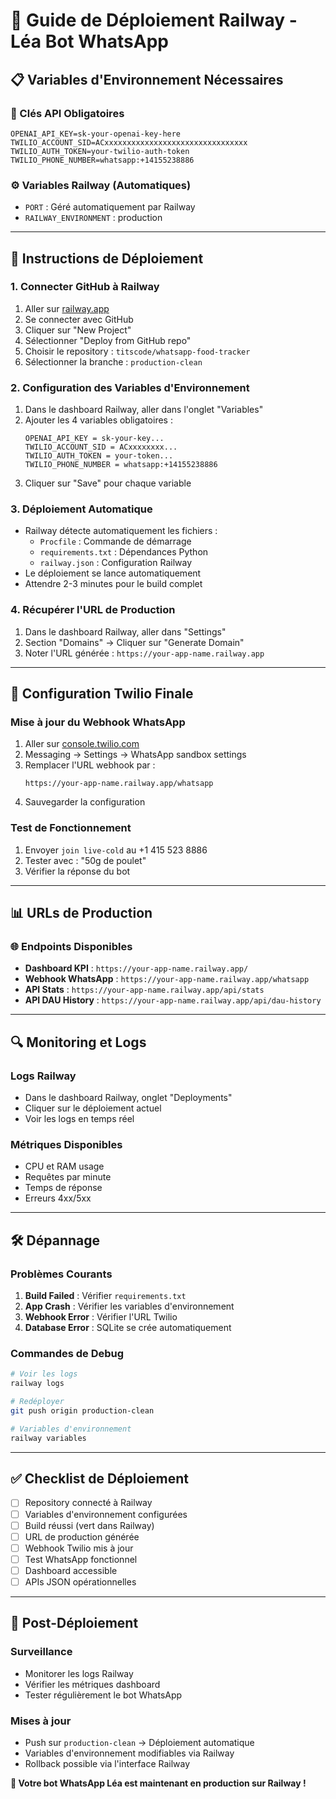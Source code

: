# 🚀 Guide de Déploiement Railway - Léa Bot WhatsApp

## 📋 **Variables d'Environnement Nécessaires**

### **🔑 Clés API Obligatoires**
```env
OPENAI_API_KEY=sk-your-openai-key-here
TWILIO_ACCOUNT_SID=ACxxxxxxxxxxxxxxxxxxxxxxxxxxxxxxxx
TWILIO_AUTH_TOKEN=your-twilio-auth-token
TWILIO_PHONE_NUMBER=whatsapp:+14155238886
```

### **⚙️ Variables Railway (Automatiques)**
- `PORT` : Géré automatiquement par Railway
- `RAILWAY_ENVIRONMENT` : production

---

## 🚀 **Instructions de Déploiement**

### **1. Connecter GitHub à Railway**
1. Aller sur [railway.app](https://railway.app)
2. Se connecter avec GitHub
3. Cliquer sur "New Project"
4. Sélectionner "Deploy from GitHub repo"
5. Choisir le repository : `titscode/whatsapp-food-tracker`
6. Sélectionner la branche : `production-clean`

### **2. Configuration des Variables d'Environnement**
1. Dans le dashboard Railway, aller dans l'onglet "Variables"
2. Ajouter les 4 variables obligatoires :
   ```
   OPENAI_API_KEY = sk-your-key...
   TWILIO_ACCOUNT_SID = ACxxxxxxxx...
   TWILIO_AUTH_TOKEN = your-token...
   TWILIO_PHONE_NUMBER = whatsapp:+14155238886
   ```
3. Cliquer sur "Save" pour chaque variable

### **3. Déploiement Automatique**
- Railway détecte automatiquement les fichiers :
  - `Procfile` : Commande de démarrage
  - `requirements.txt` : Dépendances Python
  - `railway.json` : Configuration Railway
- Le déploiement se lance automatiquement
- Attendre 2-3 minutes pour le build complet

### **4. Récupérer l'URL de Production**
1. Dans le dashboard Railway, aller dans "Settings"
2. Section "Domains" → Cliquer sur "Generate Domain"
3. Noter l'URL générée : `https://your-app-name.railway.app`

---

## 🔧 **Configuration Twilio Finale**

### **Mise à jour du Webhook WhatsApp**
1. Aller sur [console.twilio.com](https://console.twilio.com)
2. Messaging → Settings → WhatsApp sandbox settings
3. Remplacer l'URL webhook par :
   ```
   https://your-app-name.railway.app/whatsapp
   ```
4. Sauvegarder la configuration

### **Test de Fonctionnement**
1. Envoyer `join live-cold` au +1 415 523 8886
2. Tester avec : "50g de poulet"
3. Vérifier la réponse du bot

---

## 📊 **URLs de Production**

### **🌐 Endpoints Disponibles**
- **Dashboard KPI** : `https://your-app-name.railway.app/`
- **Webhook WhatsApp** : `https://your-app-name.railway.app/whatsapp`
- **API Stats** : `https://your-app-name.railway.app/api/stats`
- **API DAU History** : `https://your-app-name.railway.app/api/dau-history`

---

## 🔍 **Monitoring et Logs**

### **Logs Railway**
- Dans le dashboard Railway, onglet "Deployments"
- Cliquer sur le déploiement actuel
- Voir les logs en temps réel

### **Métriques Disponibles**
- CPU et RAM usage
- Requêtes par minute
- Temps de réponse
- Erreurs 4xx/5xx

---

## 🛠️ **Dépannage**

### **Problèmes Courants**
1. **Build Failed** : Vérifier `requirements.txt`
2. **App Crash** : Vérifier les variables d'environnement
3. **Webhook Error** : Vérifier l'URL Twilio
4. **Database Error** : SQLite se crée automatiquement

### **Commandes de Debug**
```bash
# Voir les logs
railway logs

# Redéployer
git push origin production-clean

# Variables d'environnement
railway variables
```

---

## ✅ **Checklist de Déploiement**

- [ ] Repository connecté à Railway
- [ ] Variables d'environnement configurées
- [ ] Build réussi (vert dans Railway)
- [ ] URL de production générée
- [ ] Webhook Twilio mis à jour
- [ ] Test WhatsApp fonctionnel
- [ ] Dashboard accessible
- [ ] APIs JSON opérationnelles

---

## 🎯 **Post-Déploiement**

### **Surveillance**
- Monitorer les logs Railway
- Vérifier les métriques dashboard
- Tester régulièrement le bot WhatsApp

### **Mises à jour**
- Push sur `production-clean` → Déploiement automatique
- Variables d'environnement modifiables via Railway
- Rollback possible via l'interface Railway

**🎉 Votre bot WhatsApp Léa est maintenant en production sur Railway !**
